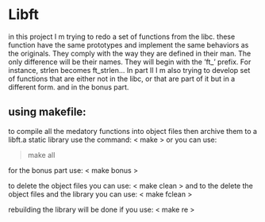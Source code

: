 # Libft
in this project I m trying to redo a set of functions from the libc. these function have the
same prototypes and implement the same behaviors as the originals. They comply
with the way they are defined in their man. The only difference will be their names. They
will begin with the ’ft_’ prefix. For instance, strlen becomes ft_strlen...
In part II I m also trying to develop set of functions that are either not in the libc,
or that are part of it but in a different form.
and in the bonus part.

## using makefile:
to compile all the medatory functions into object files then archive them to a libft.a static library use the command:
< make >
or you can use:
> make all

for the bonus part use:
< make bonus >

to delete the object files you can use:
< make clean >
and to the delete the object files and the library you can use:
< make fclean >

rebuilding the library will be done if you use:
< make re >
